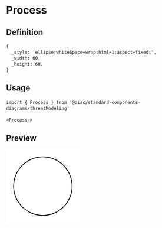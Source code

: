 # Process

## Definition

```
{
  _style: 'ellipse;whiteSpace=wrap;html=1;aspect=fixed;',
  _width: 60,
  _height: 60,
}
```

## Usage

```
import { Process } from '@diac/standard-components-diagrams/threatModeling'

<Process/>
```

## Preview

<img src="./process.png" width="200"/>
